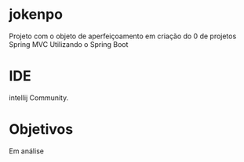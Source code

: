 # jokenpo

Projeto com o objeto de aperfeiçoamento em criação do 0 de projetos Spring MVC Utilizando o Spring Boot

# IDE 
intellij Community.

# Objetivos 

Em análise 
